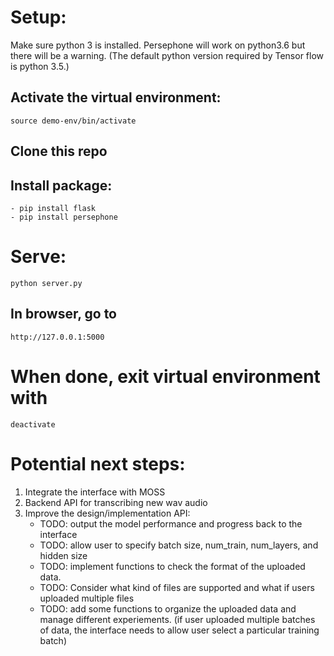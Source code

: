 # Setup:

Make sure python 3 is installed. Persephone will work on python3.6 but there will be a warning. (The default python version required by Tensor flow is python 3.5.)

## Activate the virtual environment: 
	source demo-env/bin/activate
 
## Clone this repo

## Install package:
	- pip install flask
	- pip install persephone 

# Serve:
	python server.py

## In browser, go to
	http://127.0.0.1:5000


# When done, exit virtual environment with
	deactivate


# Potential next steps: 
1) Integrate the interface with MOSS
2) Backend API for transcribing new wav audio
3) Improve the design/implementation API: 
	- TODO: output the model performance and progress back to the interface
	- TODO: allow user to specify batch size, num_train, num_layers, and hidden size 
	- TODO: implement functions to check the format of the uploaded data. 
	- TODO: Consider what kind of files are supported and what if users uploaded multiple files
	- TODO: add some functions to organize the uploaded data and manage different experiements. (if user uploaded multiple batches of data, the interface needs to allow user select a particular training batch)